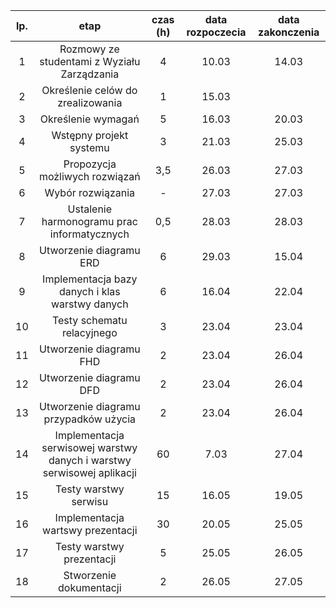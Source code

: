 | lp. |etap|czas (h)|data rozpoczecia|data zakonczenia|
|:---:|:--:|:------:|:--------------:|:--------------:|
|1|Rozmowy ze studentami z Wyziału Zarządzania|4|10.03|14.03|
|2|Określenie celów do zrealizowania|1|15.03||
|3|Określenie wymagań|5|16.03|20.03|
|4|Wstępny projekt systemu|3|21.03|25.03|
|5|Propozycja możliwych rozwiązań|3,5|26.03|27.03|
|6|Wybór rozwiązania|-|27.03|27.03|
|7|Ustalenie harmonogramu prac informatycznych|0,5|28.03|28.03|
|8|Utworzenie diagramu ERD|6|29.03|15.04|
|9|Implementacja bazy danych i klas warstwy danych|6|16.04|22.04|
|10|Testy schematu relacyjnego|3|23.04|23.04|
|11|Utworzenie diagramu FHD|2|23.04|26.04|
|12|Utworzenie diagramu DFD|2|23.04|26.04|
|13|Utworzenie diagramu przypadków użycia|2|23.04|26.04|
|14|Implementacja serwisowej warstwy danych i warstwy serwisowej aplikacji|60|7.03|27.04|16.05|
|15|Testy warstwy serwisu|15|16.05|19.05|
|16|Implementacja wartswy prezentacji|30|20.05|25.05|
|17|Testy warstwy prezentacji|5|25.05|26.05|
|18|Stworzenie dokumentacji|2|26.05|27.05|
